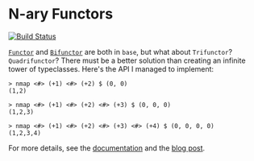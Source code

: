 # N-ary Functors

[![Build Status](https://travis-ci.org/gelisam/n-ary-functor.svg?branch=master)](https://travis-ci.org/gelisam/n-ary-functor)

[`Functor`](https://hackage.haskell.org/package/base-4.10.1.0/docs/Prelude.html#t:Functor) and [`Bifunctor`](https://hackage.haskell.org/package/base-4.10.1.0/docs/Data-Bifunctor.html#t:Bifunctor) are both in `base`, but what about `Trifunctor`? `Quadrifunctor`? There must be a better solution than creating an infinite tower of typeclasses. Here's the API I managed to implement:

    > nmap <#> (+1) <#> (+2) $ (0, 0)
    (1,2)

    > nmap <#> (+1) <#> (+2) <#> (+3) $ (0, 0, 0)
    (1,2,3)

    > nmap <#> (+1) <#> (+2) <#> (+3) <#> (+4) $ (0, 0, 0, 0)
    (1,2,3,4)

For more details, see the [documentation](https://hackage.haskell.org/package/n-ary-functor-0.1.0.0/docs/NAryFunctor.html) and the [blog post](http://gelisam.blogspot.ca/2017/12/n-ary-functors.html).
